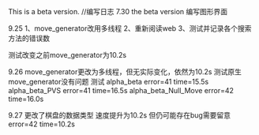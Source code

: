 This is a beta version.
//编写日志
7.30 the beta version
编写图形界面

9.25
1、move_generator改用多线程
2、重新阅读web
3、测试并记录各个搜索方法的错误数

测试改变之前move_generator为10.2s

9.26
move_generator更改为多线程，但无实际变化，依然为10.2s
测试原生move_generator没有问题
测试
alpha_beta           error=41 time=15.5s
alpha_beta_PVS       error=41 time=16.5s
alpha_beta_Null_Move error=42 time=16.0s

9.27
更改了棋盘的数据类型 速度提升为10.2s 但仍可能存在bug需要留意
error=42 time=10.2s
